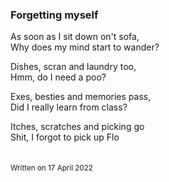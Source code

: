 ### Forgetting myself

As soon as I sit down on't sofa,\
Why does my mind start to wander?

Dishes, scran and laundry too,\
Hmm, do I need a poo?

Exes, besties and memories pass,\
Did I really learn from class?

Itches, scratches and picking go\
Shit, I forgot to pick up Flo\
&nbsp;  
&nbsp;  
<sub>Written on 17 April 2022</sub>
